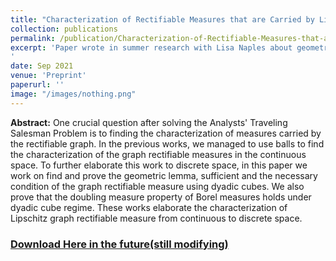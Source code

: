 ```yaml
---
title: "Characterization of Rectifiable Measures that are Carried by Lipschitz Curves"
collection: publications
permalink: /publication/Characterization-of-Rectifiable-Measures-that-are-Carried-by-Lipschitz-Curves
excerpt: 'Paper wrote in summer research with Lisa Naples about geometric measure theory.
'
date: Sep 2021
venue: 'Preprint'
paperurl: ''
image: "/images/nothing.png"
---
```

**Abstract:** One crucial question after solving the Analysts' Traveling Salesman Problem is to finding the characterization of measures carried by the rectifiable graph. In the previous works, we managed to use balls to find the characterization of the graph rectifiable measures in the continuous space. To further elaborate this work to discrete space, in this paper we work on find and prove the geometric lemma, sufficient and the necessary condition of the graph rectifiable measure using dyadic cubes. We also prove that the doubling measure property of Borel measures holds under dyadic cube regime. These works elaborate the characterization of Lipschitz graph rectifiable measure from continuous to discrete space. 

### [Download Here in the future(still modifying)]()

<!-- <embed src="/files/Automated-Scoring-System-of-HER2-in-Pathological-Images-under-the-Microscope.pdf" height="100%" width="100%"> -->

<!-- **Cite:** Zhang, Z.C. (2018) Design and  Optimization  of  Comb  Drive  Accelerator for High Frequency Oscillation. Modern Mechanical Engineering, 8, 1-10. https://doi.org/10.4236/mme.2018.81001   -->

<!-- **Received**: November 

**Accepted**: 

**Published**: -->



<br><br><br><br><br>

<script src="https://utteranc.es/client.js"
        repo="zcczhang/zcczhang.github.io"
        issue-term="pathname"
        theme="github-light"
        crossorigin="anonymous"
        async>
</script>